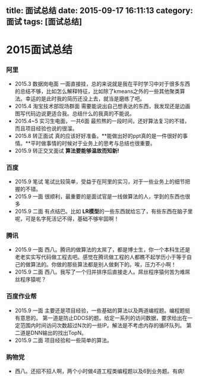 title: 面试总结
date: 2015-09-17 16:11:13
category: 面试
tags: [面试总结]
---
<!-- more -->
# 2015面试总结

### 阿里
* 2015.3 数据岗电面
    一面直接挂，总的来说就是我在平时学习中对于很多东西的总结不够，比如怎么解释特征，比如除了kmeans之外的一些其他聚类算法。幸运的是此时我的简历还没上去，就当是磨练了吧。
* 2015.4 淘宝技术部现场群面
    需要能说出自己想表达的东西，我发现还是边画图写代码边说更适合我。总结什么的我真的不能说。
* 2015.4~5 实习生电面，一共6面
    最煎熬的一段时间，还好算法复习的不错，而且项目经验也说的很溜。
* 2015.8 转正面试
    真的应该好好准备。**能做出好的ppt真的是一件很好的事情。**平时做事情的时候对于业务上的思考与总结也很重要。
* 2015.9 转正交叉面试
    **算法要能够温故而知新!**

### 百度
* 2015.9 笔试
    笔试比较简单，受益于在阿里的实习，对于一些业务上的细节把握的不错。
* 2015.9 一面
    很顺利，最重要的是面试官是一线做算法的人，学到的东西也很多
* 2015.9 二面
    有点结巴。比如 **LR模型**的一些东西就给忘了，有些东西在脑子里呢，可是名字死活记不得，基础不够牢固啊！

### 腾讯
* 2015.9 一面
    西八。腾讯的做算法的太屌了，都是博士生，你一个本科生还是老老实实写代码做工程去吧。感觉在腾讯做工程的人都瞧不起学历小于等于自己的做算法的。你做的那些算法都是别人做剩下的。唉，压力不小啊！
* 2015.9 二面
    西八。我写了一个归并排序后直接走人。屌丝程序猿何苦为难屌丝程序猿呢？

### 百度作业帮
* 2015.9 一面
    主要还是项目经验，一些基础的算法以及两道编程题。编程题挺有意思的。
    第一道是防止DDOS的题。给定一系列的访问数据，要求给出在一定范围内时间访问次数超过N次的一些IP。解法是不考虑内存的循环队列。
    第二道是DNN输出的找出TopN。
* 2015.9 二面
    项目经验和一些简单的算法。

### 购物党
* 西八。还招不招人啊，两个小时做4道工程类编程题以及6到业务题。有病!